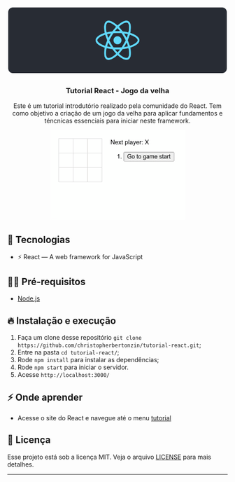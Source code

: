 <h1 align="center">
  <img alt="GoStack" src="./public/logo2.png" width="500px" height="150px" />
  <h3 align="center">
    Tutorial React - Jogo da velha
  </h3>
</h1>




<p align="center">Este é um tutorial introdutório realizado pela comunidade do React. Tem como objetivo a criação de um jogo da velha para aplicar fundamentos e téncnicas essenciais para iniciar neste framework. </p>

<p align="center">
    <img src="./public/jogoDaVelha.gif" >
</p>


## 🚀 Tecnologias

- ⚡ React — A web framework for JavaScript 

## ✋🏻 Pré-requisitos

- [Node.js](https://nodejs.org/en/)

## 🔥 Instalação e execução

1. Faça um clone desse repositório 
`git clone https://github.com/christopherbertonzin/tutorial-react.git`;
2. Entre na pasta `cd tutorial-react/`;
3. Rode `npm install` para instalar as dependências;
4. Rode `npm start` para iniciar o servidor.
5. Acesse `http://localhost:3000/`

## ⚡️ Onde aprender

- Acesse o site do React e navegue até o menu [tutorial](https://pt-br.reactjs.org/tutorial/tutorial.html)

## 📝 Licença

Esse projeto está sob a licença MIT. Veja o arquivo [LICENSE](LICENSE.md) para mais detalhes.

---

